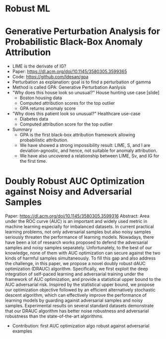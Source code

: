 # Robust ML

# Generative Perturbation Analysis for Probabilistic Black-Box Anomaly Attribution

- LIME is the derivate of IG?
- Paper: https://dl.acm.org/doi/10.1145/3580305.3599365
- Code: https://github.com/Idesan/gpa
- Perturbation as explanation: goal is to find a perturbation of gamma
- Method is called GPA: Generative Perturbation Aanlysis
- "Why does this house look so unusual?" House hunting use case [slide]
    - Boston housing data
    - Computed attribution scores for the top outlier
    - GPA returns anomaly score
- "Why does this patient look so unusual?" Healthcare use-case
    - Diabetes data
    - Computed attribution score for the top outlier
- Summary
   - GPA is the first black-box attribution framework allowing probabilistic attribution.
   - We have showed a strong impossibility result: LIME, S, and I are deviation-agnostic, and hence, not suitable for anomaly attribution.
   - We have also uncovered a relationship between LIME, Sv, and IG for the first
time.


# Doubly Robust AUC Optimization against Noisy and Adversarial Samples

Paper: https://dl.acm.org/doi/10.1145/3580305.3599316
Abstract: Area under the ROC curve (AUC) is an important and widely used metric in machine learning especially for imbalanced datasets. In current practical learning problems, not only adversarial samples but also noisy samples seriously threaten the performance of learning models. Nowadays, there have been a lot of research works proposed to defend the adversarial samples and noisy samples separately. Unfortunately, to the best of our knowledge, none of them with AUC optimization can secure against the two kinds of harmful samples simultaneously. To fill this gap and also address the challenge, in this paper, we propose a novel doubly robust dAUC optimization (DRAUC) algorithm. Specifically, we first exploit the deep integration of self-paced learning and adversarial training under the framework of AUC optimization, and provide a statistical upper bound to the AUC adversarial risk. Inspired by the statistical upper bound, we propose our optimization objective followed by an efficient alternatively stochastic descent algorithm, which can effectively improve the performance of learning models by guarding against adversarial samples and noisy samples. Experimental results on several standard datasets demonstrate that our DRAUC algorithm has better noise robustness and adversarial robustness than the state-of-the-art algorithms.

- Contribution: first AUC optimization algo robust against adversarial examples